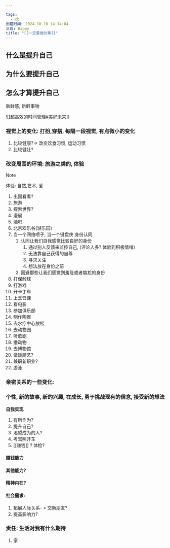 ```yaml
---

tags:
  - cb
创建时间: 2024-10-10 14:14:04
三观: Happy
title: "[[一定要做的事]]"
---
```

## 什么是提升自己
## 为什么要提升自己


##  怎么才算提升自己
新鲜感, 新鲜事物

![[超高效的时间管理#美好未来]]


###  视觉上的变化: 打扮,穿搭, 每隔一段视觉, 有点微小的变化
1. 比较健康?-> 改变饮食习惯, 运动习惯
2. 比较健壮? 

### 改变周围的环境: 旅游之类的, 体验

> [!note] 
> 体验: 自然,艺术, 爱


1. 出国看看?
2.  旅游
3. 探索世界?
4. 漫展
5. 酒吧
6. 北京欢乐谷(游乐园)
7. 当一个网络喷子, 当一个键盘侠   身份认同
	1. 认同让我们自我感觉比较良好的身份
		1. 通过别人反馈来监控自己, (评论人多? 体验到积极情绪)
		2. 无法靠自己获得的自尊
		3. 寻求关注
		4. 想法放在身份之前
	2. 回避那些让我们感觉到羞耻或者尴尬的身份
8.  打保龄球
9. 打游戏
10. 开卡丁车
11. 上烹饪课
12. 看电影
13. 参加俱乐部
14. 制作陶器
15. 去水疗中心放松
16. 去动物园
17. 听歌剧
18. 撸动物
19. 去博物馆
20.  做饭厨艺?
21. 兼职新职业? 
22. 游泳

### 亲密关系的一些变化: 


### 个性, 新的故事, 新的兴趣, 在成长, 勇于挑战现有的信念, 接受新的想法

**自我实现**
1. 有所作为? 
2. 提升自己? 
3. 渴望成为的人? 
5. 考驾照开车
6. [[赚钱]] ? 体检? 


#### 赚钱能力

#### 其他能力? 

#### 精神内在? 

#### **社会需求**:
1. 拓展人际关系- > 交新朋友? 
2. 提高影响力? 

### 责任: 生活对我有什么期待
1. 家






